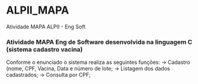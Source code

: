 # ALPII_MAPA
Atividade MAPA ALPII - Eng Soft
### Atividade MAPA Eng de Software desenvolvida na linguagem C (sistema cadastro vacina) ###

  Conforme o enunciado o sistema realiza as seguintes funções:
    -> Cadastro (nome, CPF, Vacina, Data e número de lote;
    -> Listagem dos dados cadastrados;
    -> Consulta por CPF;
    
 
